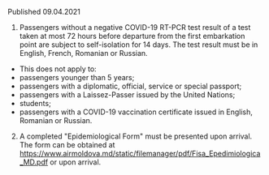 Published 09.04.2021
1. Passengers without a negative COVID-19 RT-PCR test result of a test taken at most 72 hours before departure from the first embarkation point are subject to self-isolation for 14 days. The test result must be in English, French, Romanian or Russian.
- This does not apply to:
- passengers younger than 5 years;
- passengers with a diplomatic, official, service or special passport;
- passengers with a Laissez-Passer issued by the United Nations;
- students;
- passengers with a COVID-19 vaccination certificate issued in English, Romanian or Russian.
2. A completed "Epidemiological Form" must be presented upon arrival. The form can be obtained at <a href="https://www.airmoldova.md/static/filemanager/pdf/Fisa_Epedimiologica_MD.pdf">https://www.airmoldova.md/static/filemanager/pdf/Fisa_Epedimiologica_MD.pdf</a> or upon arrival.

